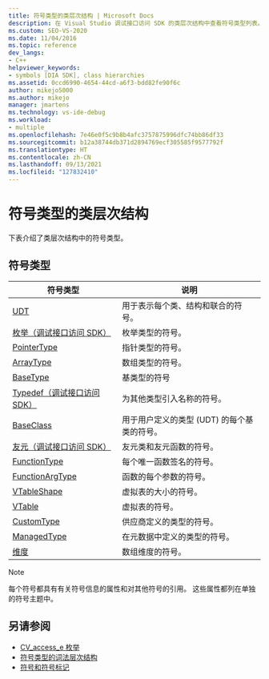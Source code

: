 ```yaml
---
title: 符号类型的类层次结构 | Microsoft Docs
description: 在 Visual Studio 调试接口访问 SDK 的类层次结构中查看符号类型列表。
ms.custom: SEO-VS-2020
ms.date: 11/04/2016
ms.topic: reference
dev_langs:
- C++
helpviewer_keywords:
- symbols [DIA SDK], class hierarchies
ms.assetid: 0ccd6990-4654-44cd-a6f3-bdd82fe90f6c
author: mikejo5000
ms.author: mikejo
manager: jmartens
ms.technology: vs-ide-debug
ms.workload:
- multiple
ms.openlocfilehash: 7e46e0f5c9b8b4afc3757875996dfc74bb86df33
ms.sourcegitcommit: b12a38744db371d2894769ecf305585f9577792f
ms.translationtype: HT
ms.contentlocale: zh-CN
ms.lasthandoff: 09/13/2021
ms.locfileid: "127832410"
---
```

# <a name="class-hierarchy-of-symbol-types"></a>符号类型的类层次结构
下表介绍了类层次结构中的符号类型。

## <a name="symbol-types"></a>符号类型

|符号类型|说明|
|-----------------|-----------------|
|[UDT](../../debugger/debug-interface-access/udt.md)|用于表示每个类、结构和联合的符号。|
|[枚举（调试接口访问 SDK）](../../debugger/debug-interface-access/enum-debug-interface-access-sdk.md)|枚举类型的符号。|
|[PointerType](../../debugger/debug-interface-access/pointertype.md)|指针类型的符号。|
|[ArrayType](../../debugger/debug-interface-access/arraytype.md)|数组类型的符号。|
|[BaseType](../../debugger/debug-interface-access/basetype.md)|基类型的符号|
|[Typedef（调试接口访问 SDK）](../../debugger/debug-interface-access/typedef-debug-interface-access-sdk.md)|为其他类型引入名称的符号。|
|[BaseClass](../../debugger/debug-interface-access/baseclass.md)|用于用户定义的类型 (UDT) 的每个基类的符号。|
|[友元（调试接口访问 SDK）](../../debugger/debug-interface-access/friend-debug-interface-access-sdk.md)|友元类和友元函数的符号。|
|[FunctionType](../../debugger/debug-interface-access/functiontype.md)|每个唯一函数签名的符号。|
|[FunctionArgType](../../debugger/debug-interface-access/functionargtype.md)|函数的每个参数的符号。|
|[VTableShape](../../debugger/debug-interface-access/vtableshape.md)|虚拟表的大小的符号。|
|[VTable](../../debugger/debug-interface-access/vtable.md)|虚拟表的符号。|
|[CustomType](../../debugger/debug-interface-access/customtype.md)|供应商定义的类型的符号。|
|[ManagedType](../../debugger/debug-interface-access/managedtype.md)|在元数据中定义的类型的符号。|
|[维度](../../debugger/debug-interface-access/dimension.md)|数组维度的符号。|

> [!NOTE]
> 每个符号都具有有关符号信息的属性和对其他符号的引用。 这些属性都列在单独的符号主题中。

## <a name="see-also"></a>另请参阅
- [CV_access_e 枚举](../../debugger/debug-interface-access/cv-access-e.md)
- [符号类型的词法层次结构](../../debugger/debug-interface-access/lexical-hierarchy-of-symbol-types.md)
- [符号和符号标记](../../debugger/debug-interface-access/symbols-and-symbol-tags.md)